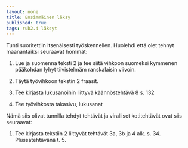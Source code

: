 ```yaml
---
layout: none
title: Ensimmäinen läksy
published: true
tags: rub2.4 läksyt
---
```

Tunti suoritettiin itsenäisesti työskennellen. Huolehdi että olet tehnyt maanantaiksi seuraavat hommat:

1. Lue ja suomenna teksti 2 ja tee siitä vihkoon suomeksi kymmenen pääkohdan lyhyt tiivistelmäm ranskalaisin viivoin.

2. Täytä työvihkoon tekstin 2 fraasit.

3. Tee kirjasta lukusanoihin liittyvä käännöstehtävä 8 s. 132

4. Tee työvihkosta takasivu, lukusanat

Nämä siis olivat tunnilla tehdyt tehtävät ja viralliset kotitehtävät ovat siis seuraavat:

1. Tee kirjasta tekstiin 2 liittyvät tehtävät 3a, 3b ja 4 alk. s. 34. Plussatehtävänä t. 5.
